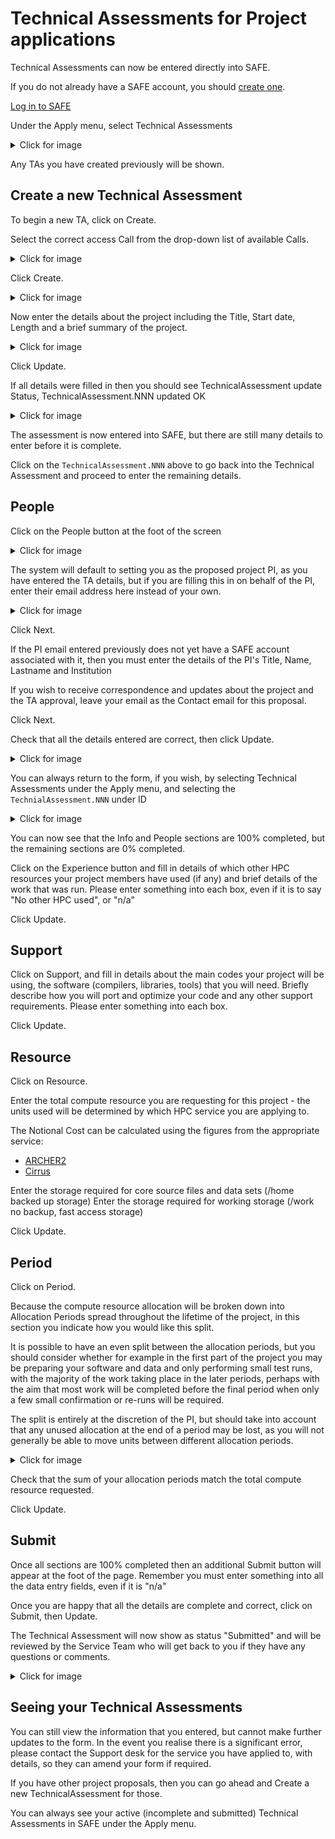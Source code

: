 # Technical Assessments for Project applications

Technical Assessments can now be entered directly into SAFE.

If you do not already have a SAFE account, you should [create one](../safe-for-users/#how-to-register-on-safe).

[Log in to SAFE](../safe-for-users/#how-to-login-to-safe-and-overview-of-main-page)

Under the Apply menu, select Technical Assessments

<details>
  <summary>Click for image</summary>
    <img src="../images/tas/ta01.jpg"></img>
</details>

Any TAs you have created previously will be shown.  

## Create a new Technical Assessment

To begin a new TA, click on Create.



Select the correct access Call from the drop-down list of available Calls.

<details>
  <summary>Click for image</summary>
    <img src="../images/tas/ta02.jpg"></img>
</details>


Click Create.

<details>
  <summary>Click for image</summary>
    <img src="../images/tas/ta03.jpg"></img>
</details>

Now enter the details about the project including the Title, Start date, Length and a brief summary of the project.

<details>
  <summary>Click for image</summary>
    <img src="../images/tas/ta04.jpg"></img>
</details>

Click Update.

If all details were filled in then you should see TechnicalAssessment update Status,  TechnicalAssessment.NNN updated OK

<details>
  <summary>Click for image</summary>
    <img src="../images/tas/ta05.jpg"></img>
</details>

The assessment is now entered into SAFE, but there are still many details to enter before it is complete.

Click on the `TechnicalAssessment.NNN` above to go back into the Technical Assessment and proceed to enter the remaining details.



## People

Click on the People button at the foot of the screen

<details>
  <summary>Click for image</summary>
    <img src="../images/tas/ta06.jpg"></img>
</details>

The system will default to setting you as the proposed project PI, as you have entered the TA details, but if you are filling this in on behalf of the PI, enter their email address here instead of your own.



<details>
  <summary>Click for image</summary>
    <img src="../images/tas/ta07.jpg"></img>
</details>

Click Next.

If the PI email entered previously does not yet have a SAFE account associated with it, then you must enter the details of the PI's Title, Name, Lastname and Institution

If you wish to receive correspondence and updates about the project and the TA approval, leave your email as the Contact email for this proposal.

Click Next.

Check that all the details entered are correct, then click Update.

<details>
  <summary>Click for image</summary>
    <img src="../images/tas/ta08.jpg"></img>
</details>

You can always return to the form, if you wish, by selecting Technical Assessments under the Apply menu, and selecting the `TechnialAssessment.NNN` under ID

<details>
  <summary>Click for image</summary>
    <img src="../images/tas/ta09.jpg"></img>
</details>


You can now see that the Info and People sections are 100% completed, but the remaining sections are 0% completed.

Click on the Experience button and fill in details of which other HPC resources your project members have used (if any) and brief details of the work that was run.  Please enter something into each box, even if it is to say "No other HPC used", or "n/a"

Click Update.

## Support

Click on Support, and fill in details about the main codes your project will be using, the software (compilers, libraries, tools) that you will need.
Briefly describe how you will port and optimize your code and any other support requirements.  Please enter something into each box.

Click Update.

## Resource

Click on Resource.

Enter the total compute resource you are requesting for this project - the units used will be determined by which HPC service you are applying to.

The Notional Cost can be calculated using the figures from the appropriate service:

- [ARCHER2](https://www.archer2.ac.uk/support-access/cu-calc.html)
- [Cirrus](https://www.cirrus.ac.uk/access/grant#notional-costs)

Enter the storage required for core source files and data sets (/home backed up storage)
Enter the storage required for working storage  (/work no backup, fast access storage)



Click Update.

## Period

Click on Period.

Because the compute resource allocation will be broken down into Allocation Periods spread throughout the lifetime of the project, in this section you indicate how you would like this split.

It is possible to have an even split between the allocation periods, but you should consider whether for example in the first part of the project you may be preparing your software and data and only performing small test runs, with the majority of the work taking place in the later periods, perhaps with the aim that most work will be completed before the final period when only a few small confirmation or re-runs will be required.

The split is entirely at the discretion of the PI, but should take into account that any unused allocation at the end of a period may be lost, as you will not generally be able to move units between different allocation periods.

<details>
  <summary>Click for image</summary>
    <img src="../images/tas/ta10.jpg"></img>
</details>

Check that the sum of your allocation periods match the total compute resource requested.



Click Update.

## Submit

Once all sections are 100% completed then an additional Submit button will appear at the foot of the page.  Remember you must enter something into all the data entry fields, even if it is "n/a"

Once you are happy that all the details are complete and correct, click on Submit, then Update.



The Technical Assessment will now show as status "Submitted" and will be reviewed by the Service Team who will get back to you if they have any questions or comments.

<details>
  <summary>Click for image</summary>
    <img src="../images/tas/ta12.jpg"></img>
</details>


## Seeing your Technical Assessments

You can still view the information that you entered, but cannot make further updates to the form.  In the event you realise there is a significant error, please contact the Support desk for the service you have applied to, with details, so they can amend your form if required.

If you have other project proposals, then you can go ahead and Create a new TechnicalAssessment for those.

You can always see your active (incomplete and submitted) Technical Assessments in SAFE under the Apply menu.







